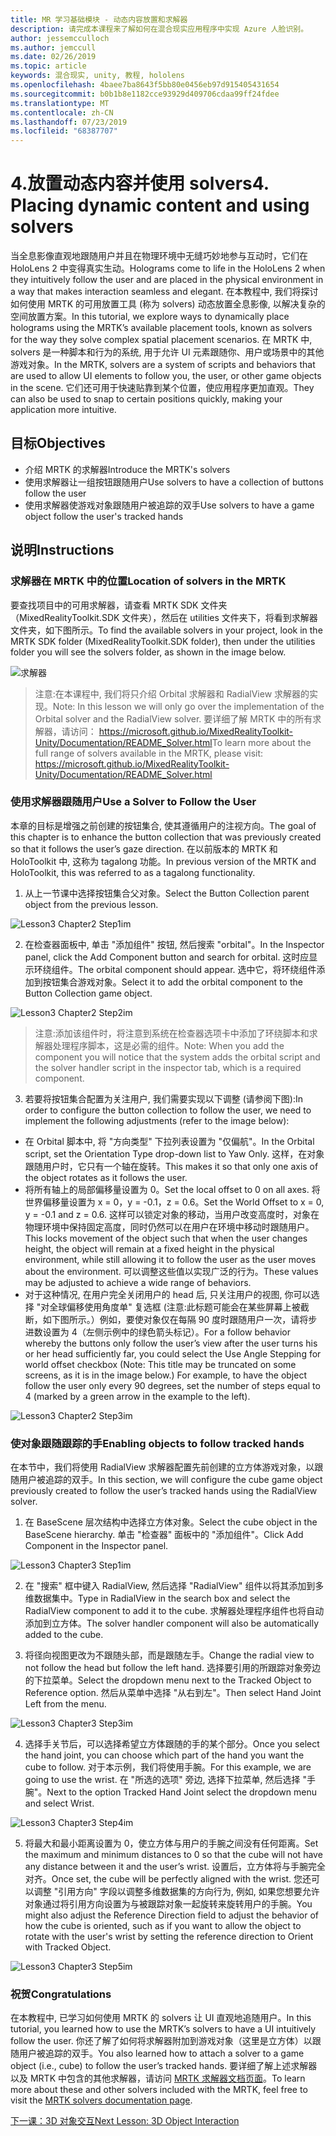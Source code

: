 ```yaml
---
title: MR 学习基础模块 - 动态内容放置和求解器
description: 请完成本课程来了解如何在混合现实应用程序中实现 Azure 人脸识别。
author: jessemcculloch
ms.author: jemccull
ms.date: 02/26/2019
ms.topic: article
keywords: 混合现实, unity, 教程, hololens
ms.openlocfilehash: 4baee7ba8643f5bb80e0456eb97d915405431654
ms.sourcegitcommit: b0b1b8e1182cce93929d409706cdaa99ff24fdee
ms.translationtype: MT
ms.contentlocale: zh-CN
ms.lasthandoff: 07/23/2019
ms.locfileid: "68387707"
---
```

# <a name="4-placing-dynamic-content-and-using-solvers"></a><span data-ttu-id="72255-104">4.放置动态内容并使用 solvers</span><span class="sxs-lookup"><span data-stu-id="72255-104">4. Placing dynamic content and using solvers</span></span>

<span data-ttu-id="72255-105">当全息影像直观地跟随用户并且在物理环境中无缝巧妙地参与互动时，它们在 HoloLens 2 中变得真实生动。</span><span class="sxs-lookup"><span data-stu-id="72255-105">Holograms come to life in the HoloLens 2 when they intuitively follow the user and are placed in the physical environment in a way that makes interaction seamless and elegant.</span></span> <span data-ttu-id="72255-106">在本教程中, 我们将探讨如何使用 MRTK 的可用放置工具 (称为 solvers) 动态放置全息影像, 以解决复杂的空间放置方案。</span><span class="sxs-lookup"><span data-stu-id="72255-106">In this tutorial, we explore ways to dynamically place holograms using the MRTK’s available placement tools, known as solvers for the way they solve complex spatial placement scenarios.</span></span> <span data-ttu-id="72255-107">在 MRTK 中, solvers 是一种脚本和行为的系统, 用于允许 UI 元素跟随你、用户或场景中的其他游戏对象。</span><span class="sxs-lookup"><span data-stu-id="72255-107">In the MRTK, solvers are a system of scripts and behaviors that are used to allow UI elements to follow you, the user, or other game objects in the scene.</span></span> <span data-ttu-id="72255-108">它们还可用于快速贴靠到某个位置，使应用程序更加直观。</span><span class="sxs-lookup"><span data-stu-id="72255-108">They can also be used to snap to certain positions quickly, making your application more intuitive.</span></span> 

## <a name="objectives"></a><span data-ttu-id="72255-109">目标</span><span class="sxs-lookup"><span data-stu-id="72255-109">Objectives</span></span>

* <span data-ttu-id="72255-110">介绍 MRTK 的求解器</span><span class="sxs-lookup"><span data-stu-id="72255-110">Introduce the MRTK's solvers</span></span>
* <span data-ttu-id="72255-111">使用求解器让一组按钮跟随用户</span><span class="sxs-lookup"><span data-stu-id="72255-111">Use solvers to have a collection of buttons follow the user</span></span>
* <span data-ttu-id="72255-112">使用求解器使游戏对象跟随用户被追踪的双手</span><span class="sxs-lookup"><span data-stu-id="72255-112">Use solvers to have a game object follow the user's tracked hands</span></span>

## <a name="instructions"></a><span data-ttu-id="72255-113">说明</span><span class="sxs-lookup"><span data-stu-id="72255-113">Instructions</span></span>

### <a name="location-of-solvers-in-the-mrtk"></a><span data-ttu-id="72255-114">求解器在 MRTK 中的位置</span><span class="sxs-lookup"><span data-stu-id="72255-114">Location of solvers in the MRTK</span></span>
 <span data-ttu-id="72255-115">要查找项目中的可用求解器，请查看 MRTK SDK 文件夹（MixedRealityToolkit.SDK 文件夹），然后在 utilities 文件夹下，将看到求解器文件夹，如下图所示。</span><span class="sxs-lookup"><span data-stu-id="72255-115">To find the available solvers in your project, look in the MRTK SDK folder (MixedRealityToolkit.SDK folder), then under the utilities folder you will see the solvers folder, as shown in the image below.</span></span>

![求解器](images/lesson3_chapter1_step1im.PNG)

><span data-ttu-id="72255-117">注意:在本课程中, 我们将只介绍 Orbital 求解器和 RadialView 求解器的实现。</span><span class="sxs-lookup"><span data-stu-id="72255-117">Note: In this lesson we will only go over the implementation of the Orbital solver and the RadialView solver.</span></span> <span data-ttu-id="72255-118">要详细了解 MRTK 中的所有求解器，请访问： https://microsoft.github.io/MixedRealityToolkit-Unity/Documentation/README_Solver.html</span><span class="sxs-lookup"><span data-stu-id="72255-118">To learn more about the full range of solvers available in the MRTK, please visit: https://microsoft.github.io/MixedRealityToolkit-Unity/Documentation/README_Solver.html</span></span>

### <a name="use-a-solver-to-follow-the-user"></a><span data-ttu-id="72255-119">使用求解器跟随用户</span><span class="sxs-lookup"><span data-stu-id="72255-119">Use a Solver to Follow the User</span></span>
<span data-ttu-id="72255-120">本章的目标是增强之前创建的按钮集合, 使其遵循用户的注视方向。</span><span class="sxs-lookup"><span data-stu-id="72255-120">The goal of this chapter is to enhance the button collection that was previously created so that it follows the user’s gaze direction.</span></span> <span data-ttu-id="72255-121">在以前版本的 MRTK 和 HoloToolkit 中, 这称为 tagalong 功能。</span><span class="sxs-lookup"><span data-stu-id="72255-121">In previous version of the MRTK and HoloToolkit, this was referred to as a tagalong functionality.</span></span>

1. <span data-ttu-id="72255-122">从上一节课中选择按钮集合父对象。</span><span class="sxs-lookup"><span data-stu-id="72255-122">Select the Button Collection parent object from the previous lesson.</span></span>

![Lesson3 Chapter2 Step1im](images/Lesson3_chapter2_step1im.PNG)

2. <span data-ttu-id="72255-124">在检查器面板中, 单击 "添加组件" 按钮, 然后搜索 "orbital"。</span><span class="sxs-lookup"><span data-stu-id="72255-124">In the Inspector panel, click the Add Component button and search for orbital.</span></span> <span data-ttu-id="72255-125">这时应显示环绕组件。</span><span class="sxs-lookup"><span data-stu-id="72255-125">The orbital component should appear.</span></span> <span data-ttu-id="72255-126">选中它，将环绕组件添加到按钮集合游戏对象。</span><span class="sxs-lookup"><span data-stu-id="72255-126">Select it to add the orbital component to the Button Collection game object.</span></span>

![Lesson3 Chapter2 Step2im](images/Lesson3_Chapter2_step2im.PNG)

><span data-ttu-id="72255-128">注意:添加该组件时，将注意到系统在检查器选项卡中添加了环绕脚本和求解器处理程序脚本，这是必需的组件。</span><span class="sxs-lookup"><span data-stu-id="72255-128">Note: When you add the component you will notice that the system adds the orbital script and the solver handler script in the inspector tab, which is a required component.</span></span> 

3. <span data-ttu-id="72255-129">若要将按钮集合配置为关注用户, 我们需要实现以下调整 (请参阅下图):</span><span class="sxs-lookup"><span data-stu-id="72255-129">In order to configure the button collection to follow the user, we need to implement the following adjustments (refer to the image below):</span></span>
- <span data-ttu-id="72255-130">在 Orbital 脚本中, 将 "方向类型" 下拉列表设置为 "仅偏航"。</span><span class="sxs-lookup"><span data-stu-id="72255-130">In the Orbital script, set the Orientation Type drop-down list to Yaw Only.</span></span> <span data-ttu-id="72255-131">这样，在对象跟随用户时，它只有一个轴在旋转。</span><span class="sxs-lookup"><span data-stu-id="72255-131">This makes it so that only one axis of the object rotates as it follows the user.</span></span>
- <span data-ttu-id="72255-132">将所有轴上的局部偏移量设置为 0。</span><span class="sxs-lookup"><span data-stu-id="72255-132">Set the local offset to 0 on all axes.</span></span> <span data-ttu-id="72255-133">将世界偏移量设置为 x = 0，y = -0.1，z = 0.6。</span><span class="sxs-lookup"><span data-stu-id="72255-133">Set the World Offset to x = 0, y = -0.1 and z = 0.6.</span></span> <span data-ttu-id="72255-134">这样可以锁定对象的移动，当用户改变高度时，对象在物理环境中保持固定高度，同时仍然可以在用户在环境中移动时跟随用户。</span><span class="sxs-lookup"><span data-stu-id="72255-134">This locks movement of the object such that when the user changes height, the object will remain at a fixed height in the physical environment, while still allowing it to follow the user as the user moves about the environment.</span></span> <span data-ttu-id="72255-135">可以调整这些值以实现广泛的行为。</span><span class="sxs-lookup"><span data-stu-id="72255-135">These values may be adjusted to achieve a wide range of behaviors.</span></span>
- <span data-ttu-id="72255-136">对于这种情况, 在用户完全关闭用户的 head 后, 只关注用户的视图, 你可以选择 "对全球偏移使用角度单" 复选框 (注意:此标题可能会在某些屏幕上被截断，如下图所示。）例如，要使对象仅在每隔 90 度时跟随用户一次，请将步进数设置为 4（左侧示例中的绿色箭头标记）。</span><span class="sxs-lookup"><span data-stu-id="72255-136">For a follow behavior whereby the buttons only follow the user’s view after the user turns his or her head sufficiently far, you could select the Use Angle Stepping for world offset checkbox (Note: This title may be truncated on some screens, as it is in the image below.) For example, to have the object follow the user only every 90 degrees, set the number of steps equal to 4 (marked by a green arrow in the example to the left).</span></span> 

![Lesson3 Chapter2 Step3im](images/Lesson3_chapter2_step3im.PNG)

### <a name="enabling-objects-to-follow-tracked-hands"></a><span data-ttu-id="72255-138">使对象跟随跟踪的手</span><span class="sxs-lookup"><span data-stu-id="72255-138">Enabling objects to follow tracked hands</span></span>

<span data-ttu-id="72255-139">在本节中，我们将使用 RadialView 求解器配置先前创建的立方体游戏对象，以跟随用户被追踪的双手。</span><span class="sxs-lookup"><span data-stu-id="72255-139">In this section, we will configure the cube game object previously created to follow the user’s tracked hands using the RadialView solver.</span></span>

1. <span data-ttu-id="72255-140">在 BaseScene 层次结构中选择立方体对象。</span><span class="sxs-lookup"><span data-stu-id="72255-140">Select the cube object in the BaseScene hierarchy.</span></span> <span data-ttu-id="72255-141">单击 "检查器" 面板中的 "添加组件"。</span><span class="sxs-lookup"><span data-stu-id="72255-141">Click Add Component in the Inspector panel.</span></span> 

![Lesson3 Chapter3 Step1im](images/Lesson3_Chapter3_step1im.PNG)

2. <span data-ttu-id="72255-143">在 "搜索" 框中键入 RadialView, 然后选择 "RadialView" 组件以将其添加到多维数据集中。</span><span class="sxs-lookup"><span data-stu-id="72255-143">Type in RadialView in the search box and select the RadialView component to add it to the cube.</span></span> <span data-ttu-id="72255-144">求解器处理程序组件也将自动添加到立方体。</span><span class="sxs-lookup"><span data-stu-id="72255-144">The solver handler component will also be automatically added to the cube.</span></span>

3. <span data-ttu-id="72255-145">将径向视图更改为不跟随头部，而是跟随左手。</span><span class="sxs-lookup"><span data-stu-id="72255-145">Change the radial view to not follow the head but follow the left hand.</span></span> <span data-ttu-id="72255-146">选择要引用的所跟踪对象旁边的下拉菜单。</span><span class="sxs-lookup"><span data-stu-id="72255-146">Select the dropdown menu next to the Tracked Object to Reference option.</span></span> <span data-ttu-id="72255-147">然后从菜单中选择 "从右到左"。</span><span class="sxs-lookup"><span data-stu-id="72255-147">Then select Hand Joint Left from the menu.</span></span>

![Lesson3 Chapter3 Step3im](images/Lesson3_chapter3_step3im.PNG)

4. <span data-ttu-id="72255-149">选择手关节后，可以选择希望立方体跟随的手的某个部分。</span><span class="sxs-lookup"><span data-stu-id="72255-149">Once you select the hand joint, you can choose which part of the hand you want the cube to follow.</span></span> <span data-ttu-id="72255-150">对于本示例，我们将使用手腕。</span><span class="sxs-lookup"><span data-stu-id="72255-150">For this example, we are going to use the wrist.</span></span> <span data-ttu-id="72255-151">在 "所选的选项" 旁边, 选择下拉菜单, 然后选择 "手腕"。</span><span class="sxs-lookup"><span data-stu-id="72255-151">Next to the option Tracked Hand Joint select the dropdown menu and select Wrist.</span></span> 

![Lesson3 Chapter3 Step4im](images/Lesson3_chapter3_step4im.PNG)

5. <span data-ttu-id="72255-153">将最大和最小距离设置为 0，使立方体与用户的手腕之间没有任何距离。</span><span class="sxs-lookup"><span data-stu-id="72255-153">Set the maximum and minimum distances to 0 so that the cube will not have any distance between it and the user’s wrist.</span></span> <span data-ttu-id="72255-154">设置后，立方体将与手腕完全对齐。</span><span class="sxs-lookup"><span data-stu-id="72255-154">Once set, the cube will be perfectly aligned with the wrist.</span></span> <span data-ttu-id="72255-155">您还可以调整 "引用方向" 字段以调整多维数据集的方向行为, 例如, 如果您想要允许对象通过将引用方向设置为与被跟踪对象一起旋转来旋转用户的手腕。</span><span class="sxs-lookup"><span data-stu-id="72255-155">You might also adjust the Reference Direction field to adjust the behavior of how the cube is oriented, such as if you want to allow the object to rotate with the user's wrist by setting the reference direction to Orient with Tracked Object.</span></span>

![Lesson3 Chapter3 Step5im](images/Lesson3_chapter3_step5im.PNG)

### <a name="congratulations"></a><span data-ttu-id="72255-157">祝贺</span><span class="sxs-lookup"><span data-stu-id="72255-157">Congratulations</span></span>
<span data-ttu-id="72255-158">在本教程中, 已学习如何使用 MRTK 的 solvers 让 UI 直观地追随用户。</span><span class="sxs-lookup"><span data-stu-id="72255-158">In this tutorial, you learned how to use the MRTK’s solvers to have a UI intuitively follow the user.</span></span> <span data-ttu-id="72255-159">你还了解了如何将求解器附加到游戏对象（这里是立方体）以跟随用户被追踪的双手。</span><span class="sxs-lookup"><span data-stu-id="72255-159">You also learned how to attach a solver to a game object (i.e., cube) to follow the user’s tracked hands.</span></span> <span data-ttu-id="72255-160">要详细了解上述求解器以及 MRTK 中包含的其他求解器，请访问 [MRTK 求解器文档页面](https://microsoft.github.io/MixedRealityToolkit-Unity/Documentation/README_Solver.html)。</span><span class="sxs-lookup"><span data-stu-id="72255-160">To learn more about these and other solvers included with the MRTK, feel free to visit the [MRTK solvers documentation page](https://microsoft.github.io/MixedRealityToolkit-Unity/Documentation/README_Solver.html).</span></span>

[<span data-ttu-id="72255-161">下一课：3D 对象交互</span><span class="sxs-lookup"><span data-stu-id="72255-161">Next Lesson: 3D Object Interaction</span></span>](mrlearning-base-ch4.md)

